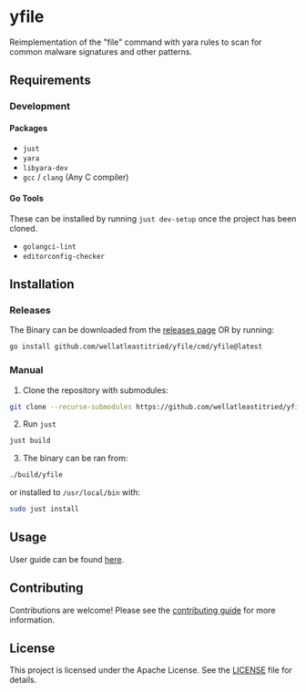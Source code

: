 # yfile

Reimplementation of the "file" command with yara rules to scan for common malware signatures and other patterns.

## Requirements

### Development

#### Packages
- `just`
- `yara`
- `libyara-dev`
- `gcc` / `clang` (Any C compiler)

#### Go Tools
These can be installed by running `just dev-setup` once the project has been cloned.
- `golangci-lint`
- `editorconfig-checker`

## Installation

### Releases
The Binary can be downloaded from the [releases page](https://github.com/wellatleastitried/yfile/releases) OR by running:
```bash
go install github.com/wellatleastitried/yfile/cmd/yfile@latest
```

### Manual
1. Clone the repository with submodules:
```bash
git clone --recurse-submodules https://github.com/wellatleastitried/yfile.git
```

2. Run `just`
```bash
just build
```

3. The binary can be ran from:
```bash
./build/yfile
```
or installed to `/usr/local/bin` with:
```bash
sudo just install
```

## Usage
User guide can be found [here](./docs/user_guide.md).

## Contributing
Contributions are welcome! Please see the [contributing guide](./CONTRIBUTING.md) for more information.

## License
This project is licensed under the Apache License. See the [LICENSE](./LICENSE) file for details.

